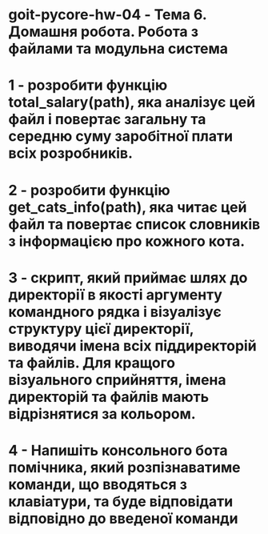 # goit-pycore-hw-04 - Тема 6. Домашня робота. Робота з файлами та модульна система

# 1 - розробити функцію total_salary(path), яка аналізує цей файл і повертає загальну та середню суму заробітної плати всіх розробників.

# 2 - розробити функцію get_cats_info(path), яка читає цей файл та повертає список словників з інформацією про кожного кота.

# 3 - скрипт, який приймає шлях до директорії в якості аргументу командного рядка і візуалізує структуру цієї директорії, виводячи імена всіх піддиректорій та файлів. Для кращого візуального сприйняття, імена директорій та файлів мають відрізнятися за кольором.

# 4 - Напишіть консольного бота помічника, який розпізнаватиме команди, що вводяться з клавіатури, та буде відповідати відповідно до введеної команди
